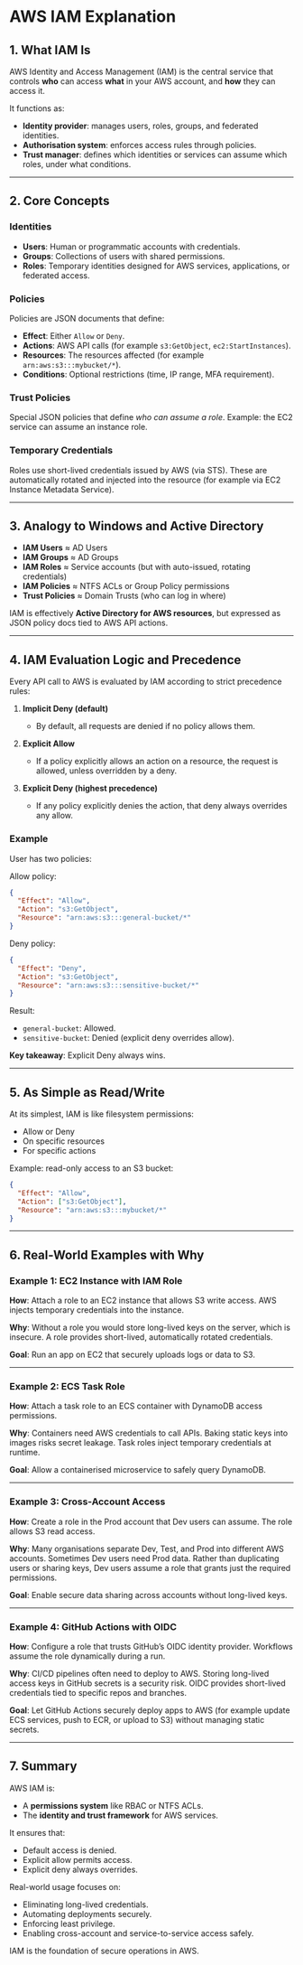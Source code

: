 # AWS IAM Explanation

## 1. What IAM Is

AWS Identity and Access Management (IAM) is the central service that controls **who** can access **what** in your AWS account, and **how** they can access it.

It functions as:

- **Identity provider**: manages users, roles, groups, and federated identities.
- **Authorisation system**: enforces access rules through policies.
- **Trust manager**: defines which identities or services can assume which roles, under what conditions.

---

## 2. Core Concepts

### Identities

- **Users**: Human or programmatic accounts with credentials.
- **Groups**: Collections of users with shared permissions.
- **Roles**: Temporary identities designed for AWS services, applications, or federated access.

### Policies

Policies are JSON documents that define:

- **Effect**: Either `Allow` or `Deny`.
- **Actions**: AWS API calls (for example `s3:GetObject`, `ec2:StartInstances`).
- **Resources**: The resources affected (for example `arn:aws:s3:::mybucket/*`).
- **Conditions**: Optional restrictions (time, IP range, MFA requirement).

### Trust Policies

Special JSON policies that define _who can assume a role_. Example: the EC2 service can assume an instance role.

### Temporary Credentials

Roles use short-lived credentials issued by AWS (via STS). These are automatically rotated and injected into the resource (for example via EC2 Instance Metadata Service).

---

## 3. Analogy to Windows and Active Directory

- **IAM Users** ≈ AD Users
- **IAM Groups** ≈ AD Groups
- **IAM Roles** ≈ Service accounts (but with auto-issued, rotating credentials)
- **IAM Policies** ≈ NTFS ACLs or Group Policy permissions
- **Trust Policies** ≈ Domain Trusts (who can log in where)

IAM is effectively **Active Directory for AWS resources**, but expressed as JSON policy docs tied to AWS API actions.

---

## 4. IAM Evaluation Logic and Precedence

Every API call to AWS is evaluated by IAM according to strict precedence rules:

1. **Implicit Deny (default)**

   - By default, all requests are denied if no policy allows them.

2. **Explicit Allow**

   - If a policy explicitly allows an action on a resource, the request is allowed, unless overridden by a deny.

3. **Explicit Deny (highest precedence)**
   - If any policy explicitly denies the action, that deny always overrides any allow.

### Example

User has two policies:

Allow policy:

```json
{
  "Effect": "Allow",
  "Action": "s3:GetObject",
  "Resource": "arn:aws:s3:::general-bucket/*"
}
```

Deny policy:

```json
{
  "Effect": "Deny",
  "Action": "s3:GetObject",
  "Resource": "arn:aws:s3:::sensitive-bucket/*"
}
```

Result:

- `general-bucket`: Allowed.
- `sensitive-bucket`: Denied (explicit deny overrides allow).

**Key takeaway**: Explicit Deny always wins.

---

## 5. As Simple as Read/Write

At its simplest, IAM is like filesystem permissions:

- Allow or Deny
- On specific resources
- For specific actions

Example: read-only access to an S3 bucket:

```json
{
  "Effect": "Allow",
  "Action": ["s3:GetObject"],
  "Resource": "arn:aws:s3:::mybucket/*"
}
```

---

## 6. Real-World Examples with Why

### Example 1: EC2 Instance with IAM Role

**How**: Attach a role to an EC2 instance that allows S3 write access. AWS injects temporary credentials into the instance.

**Why**: Without a role you would store long-lived keys on the server, which is insecure. A role provides short-lived, automatically rotated credentials.

**Goal**: Run an app on EC2 that securely uploads logs or data to S3.

---

### Example 2: ECS Task Role

**How**: Attach a task role to an ECS container with DynamoDB access permissions.

**Why**: Containers need AWS credentials to call APIs. Baking static keys into images risks secret leakage. Task roles inject temporary credentials at runtime.

**Goal**: Allow a containerised microservice to safely query DynamoDB.

---

### Example 3: Cross-Account Access

**How**: Create a role in the Prod account that Dev users can assume. The role allows S3 read access.

**Why**: Many organisations separate Dev, Test, and Prod into different AWS accounts. Sometimes Dev users need Prod data. Rather than duplicating users or sharing keys, Dev users assume a role that grants just the required permissions.

**Goal**: Enable secure data sharing across accounts without long-lived keys.

---

### Example 4: GitHub Actions with OIDC

**How**: Configure a role that trusts GitHub’s OIDC identity provider. Workflows assume the role dynamically during a run.

**Why**: CI/CD pipelines often need to deploy to AWS. Storing long-lived access keys in GitHub secrets is a security risk. OIDC provides short-lived credentials tied to specific repos and branches.

**Goal**: Let GitHub Actions securely deploy apps to AWS (for example update ECS services, push to ECR, or upload to S3) without managing static secrets.

---

## 7. Summary

AWS IAM is:

- A **permissions system** like RBAC or NTFS ACLs.
- The **identity and trust framework** for AWS services.

It ensures that:

- Default access is denied.
- Explicit allow permits access.
- Explicit deny always overrides.

Real-world usage focuses on:

- Eliminating long-lived credentials.
- Automating deployments securely.
- Enforcing least privilege.
- Enabling cross-account and service-to-service access safely.

IAM is the foundation of secure operations in AWS.
